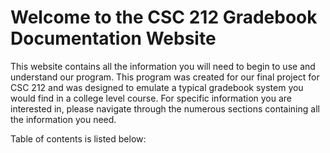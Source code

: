 # Welcome to the CSC 212 Gradebook Documentation Website

This website contains all the information you will need to begin to use and understand our program. This program was created for our final project for CSC 212 and was designed to emulate a typical gradebook system you would find in a college level course. For specific information you are interested in, please navigate through the numerous sections containing all the information you need.

Table of contents is listed below:

```{tableofcontents}
```
